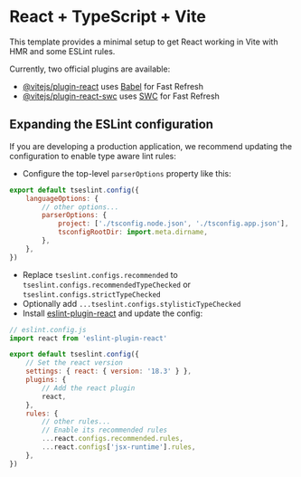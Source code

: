 # React + TypeScript + Vite

This template provides a minimal setup to get React working in Vite with HMR and
some ESLint rules.

Currently, two official plugins are available:

-   [@vitejs/plugin-react](https://github.com/vitejs/vite-plugin-react/blob/main/packages/plugin-react/README.md)
    uses [Babel](https://babeljs.io/) for Fast Refresh
-   [@vitejs/plugin-react-swc](https://github.com/vitejs/vite-plugin-react-swc)
    uses [SWC](https://swc.rs/) for Fast Refresh

## Expanding the ESLint configuration

If you are developing a production application, we recommend updating the
configuration to enable type aware lint rules:

-   Configure the top-level `parserOptions` property like this:

```js
export default tseslint.config({
    languageOptions: {
        // other options...
        parserOptions: {
            project: ['./tsconfig.node.json', './tsconfig.app.json'],
            tsconfigRootDir: import.meta.dirname,
        },
    },
})
```

-   Replace `tseslint.configs.recommended` to
    `tseslint.configs.recommendedTypeChecked` or
    `tseslint.configs.strictTypeChecked`
-   Optionally add `...tseslint.configs.stylisticTypeChecked`
-   Install
    [eslint-plugin-react](https://github.com/jsx-eslint/eslint-plugin-react) and
    update the config:

```js
// eslint.config.js
import react from 'eslint-plugin-react'

export default tseslint.config({
    // Set the react version
    settings: { react: { version: '18.3' } },
    plugins: {
        // Add the react plugin
        react,
    },
    rules: {
        // other rules...
        // Enable its recommended rules
        ...react.configs.recommended.rules,
        ...react.configs['jsx-runtime'].rules,
    },
})
```
